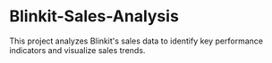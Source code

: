 # Blinkit-Sales-Analysis
This project analyzes Blinkit's sales data to identify key performance indicators and visualize sales trends.
